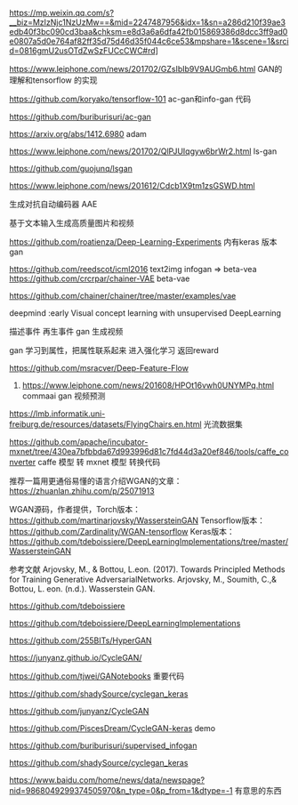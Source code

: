https://mp.weixin.qq.com/s?__biz=MzIzNjc1NzUzMw==&mid=2247487956&idx=1&sn=a286d210f39ae3edb40f3bc090cd3baa&chksm=e8d3a6a6dfa42fb015869386d8dcc3ff9ad0e0807a5d0e764af82ff35d75d46d35f044c6ce53&mpshare=1&scene=1&srcid=0816gmU2usOTdZwSzFUCcCWC#rd]


https://www.leiphone.com/news/201702/GZsIbIb9V9AUGmb6.html  GAN的理解和tensorflow 的实现

https://github.com/koryako/tensorflow-101  ac-gan和info-gan 代码

https://github.com/buriburisuri/ac-gan

https://arxiv.org/abs/1412.6980  adam

https://www.leiphone.com/news/201702/QlPJUIqgyw6brWr2.html   ls-gan

https://github.com/guojunq/lsgan

https://www.leiphone.com/news/201612/Cdcb1X9tm1zsGSWD.html

生成对抗自动编码器 AAE

基于文本输入生成高质量图片和视频

https://github.com/roatienza/Deep-Learning-Experiments  内有keras 版本 gan

https://github.com/reedscot/icml2016   text2img
infogan => beta-vea
https://github.com/crcrpar/chainer-VAE  beta-vae

https://github.com/chainer/chainer/tree/master/examples/vae

deepmind :early Visual concept learning with unsupervised DeepLearning

描述事件 再生事件   gan 生成视频

gan 学习到属性，把属性联系起来  进入强化学习 返回reward


https://github.com/msracver/Deep-Feature-Flow


1. https://www.leiphone.com/news/201608/HPOt16vwh0UNYMPq.html  commaai gan 视频预测


https://lmb.informatik.uni-freiburg.de/resources/datasets/FlyingChairs.en.html  光流数据集  

https://github.com/apache/incubator-mxnet/tree/430ea7bfbbda67d993996d81c7fd44d3a20ef846/tools/caffe_converter  caffe 模型 转 mxnet 模型 转换代码


推荐一篇用更通俗易懂的语言介绍WGAN的文章：
https://zhuanlan.zhihu.com/p/25071913
 
WGAN源码，作者提供，Torch版本：
https://github.com/martinarjovsky/WassersteinGAN
Tensorflow版本：https://github.com/Zardinality/WGAN-tensorflow
Keras版本：
https://github.com/tdeboissiere/DeepLearningImplementations/tree/master/WassersteinGAN

参考文献
Arjovsky, M., & Bottou, L.eon. (2017). Towards Principled Methods for Training Generative AdversarialNetworks.
Arjovsky, M., Soumith, C.,& Bottou, L. eon. (n.d.). Wasserstein GAN.


https://github.com/tdeboissiere

https://github.com/tdeboissiere/DeepLearningImplementations

https://github.com/255BITs/HyperGAN

https://junyanz.github.io/CycleGAN/

https://github.com/tjwei/GANotebooks  重要代码

https://github.com/shadySource/cyclegan_keras

https://github.com/junyanz/CycleGAN

https://github.com/PiscesDream/CycleGAN-keras demo

https://github.com/buriburisuri/supervised_infogan

https://github.com/shadySource/cyclegan_keras 

https://www.baidu.com/home/news/data/newspage?nid=9868049299374505970&n_type=0&p_from=1&dtype=-1  有意思的东西